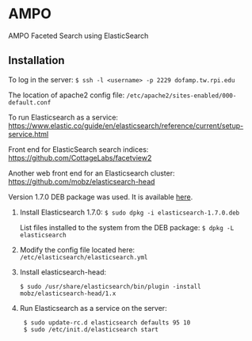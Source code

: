 # AMPO
AMPO Faceted Search using ElasticSearch

## Installation

To log in the server:
`$ ssh -l <username> -p 2229 dofamp.tw.rpi.edu`

The location of apache2 config file:
`/etc/apache2/sites-enabled/000-default.conf`

To run Elasticsearch as a service:
https://www.elastic.co/guide/en/elasticsearch/reference/current/setup-service.html

Front end for ElasticSearch search indices:
https://github.com/CottageLabs/facetview2

Another web front end for an Elasticsearch cluster:
https://github.com/mobz/elasticsearch-head

Version 1.7.0 DEB package was used. It is available [here](https://www.elastic.co/downloads/past-releases/elasticsearch-1-7-0).

1. Install Elasticsearch 1.7.0: 
  `$ sudo dpkg -i elasticsearch-1.7.0.deb`

   List files installed to the system from the DEB package: 
  `$ dpkg -L elasticsearch`

2. Modify the config file located here:
  ` /etc/elasticsearch/elasticsearch.yml`

3. Install elasticsearch-head:
   ```
   $ sudo /usr/share/elasticsearch/bin/plugin -install mobz/elasticsearch-head/1.x
   ```

4. Run Elasticsearch as a service on the server:
   ```
    $ sudo update-rc.d elasticsearch defaults 95 10
    $ sudo /etc/init.d/elasticsearch start
   ```

